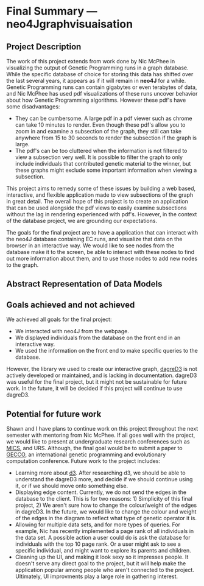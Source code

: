 # Final Summary — neo4Jgraphvisuaisation  

## Project Description  
The work of this project extends from work done by Nic McPhee in visualizing the output of Genetic Programming runs in a graph database. While the specific database of choice for storing this data has shifted over the last several years, it appears as if it will remain in **neo4J** for a while. Genetic Programming runs can contain gigabytes or even terabytes of data, and Nic McPhee has used pdf visualizations of these runs uncover behavior about how Genetic Programming algorithms. However these pdf's have some disadvantages:  
* They can be cumbersome. A large pdf in a pdf viewer such as chrome can take 10 minutes to render. Even though these pdf's allow you to zoom in and examine a subsection of the graph, they still can take anywhere from 15 to 30 seconds to render the subsection if the graph is large.   
* The pdf's can be too cluttered when the information is not filtered to view a subsection very well. It is possible to filter the graph to only include individuals that contributed genetic material to the winner, but these graphs might exclude some important information when viewing a subsection.   

This project aims to remedy some of these issues by building a web based, interactive, and flexible application made to view subsections of the graph in great detail. The overall hope of this project is to create an application that can be used alongside the pdf views to easily examine subsections without the lag in rendering experienced with pdf's. However, in the context of the database project, we are grounding our expectations.  

The goals for the final project are to have a application that can interact with the neo4J database containing EC runs, and visualize that data on the browser in an interactive way. We would like to see nodes from the database make it to the screen, be able to interact with these nodes to find out more information about them, and to use those nodes to add new nodes to the graph.  

## Abstract Representation of Data Models  

## Goals achieved and not achieved  
We achieved all goals for the final project:  
* We interacted with neo4J from the webpage.
* We displayed individuals from the database on the front end in an interactive way.  
* We used the information on the front end to make specific queries to the database.

However, the library we used to create our interactive graph, [dagreD3](https://github.com/cpettitt/dagre-d3) is not actively developed or maintained, and is lacking in documentation. dagreD3 was useful for the final project, but it might not be sustainable for future work. In the future, it will be decided if this project will continue to use dagreD3.  

## Potential for future work  
Shawn and I have plans to continue work on this project throughout the next semester with mentoring from Nic McPhee. If all goes well with the project, we would like to present at undergraduate research conferences such as [MICS](http://micsymposium.org/), and URS. Although, the final goal would be to submit a paper to [GECCO](http://gecco-2018.sigevo.org/index.html/HomePage), an international genetic programming and evolutionary computation conference. Future work to the project includes:
* Learning more about [d3](https://d3js.org/). After researching d3, we should be able to understand the dagreD3 more, and decide if we should continue using it, or if we should move onto something else.
* Displaying edge content. Currently, we do not send the edges in the database to the client. This is for two reasons: 1) Simplicity of this final project, 2) We aren't sure how to change the colour/weight of the edges in dagreD3. In the future, we would like to change the colour and weight of the edges in the diagram to reflect what type of genetic operator it is.
* Allowing for multiple data sets, and for more types of queries. For example, Nic has recently implemented a page rank of all individuals in the data set. A possible action a user could do is ask the database for individuals with the top 10 page rank. Or a user might ask to see a specific individual, and might want to explore its parents and children.
* Cleaning up the UI, and making it look sexy so it impresses people. It doesn't serve any direct goal to the project, but it will help make the application popular among people who aren't connected to the project. Ultimately, UI improvments play a large role in gathering interest.
